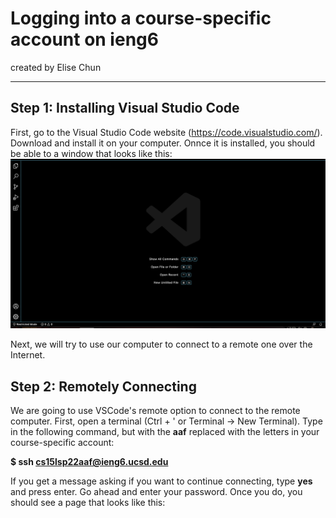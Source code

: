 # **Logging into a course-specific account on ieng6**
created by Elise Chun

---
## **Step 1: Installing Visual Studio Code**

First, go to the Visual Studio Code website (https://code.visualstudio.com/). Download and install it on your computer. Onnce it is installed, you should be able to a window that looks like this:
![Screenshot](screenshot.png)

Next, we will try to use our computer to connect to a remote one over the Internet.

## **Step 2: Remotely Connecting**

We are going to use VSCode's remote option to connect to the remote computer. First, open a terminal (Ctrl + ' or Terminal &rarr; New Terminal). Type in the following command, but with the **aaf** replaced with the letters in your course-specific account:

**$ ssh cs15lsp22aaf@ieng6.ucsd.edu**

If you get a message asking if you want to continue connecting, type **yes** and press enter. Go ahead and enter your password. Once you do, you should see a page that looks like this:


